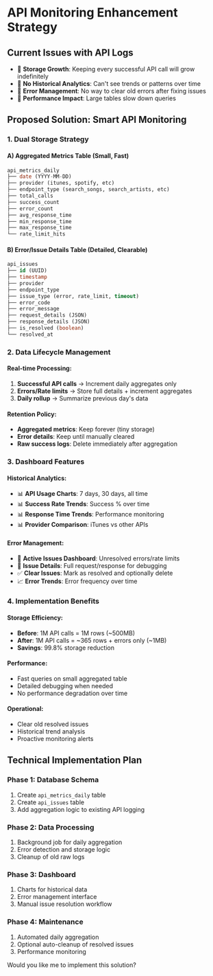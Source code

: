 # API Monitoring Enhancement Strategy

## Current Issues with API Logs
- 🚨 **Storage Growth**: Keeping every successful API call will grow indefinitely
- 🚨 **No Historical Analytics**: Can't see trends or patterns over time
- 🚨 **Error Management**: No way to clear old errors after fixing issues
- 🚨 **Performance Impact**: Large tables slow down queries

## Proposed Solution: Smart API Monitoring

### 1. Dual Storage Strategy

#### A) **Aggregated Metrics Table** (Small, Fast)
```sql
api_metrics_daily
├── date (YYYY-MM-DD)
├── provider (itunes, spotify, etc)
├── endpoint_type (search_songs, search_artists, etc)
├── total_calls
├── success_count
├── error_count
├── avg_response_time
├── min_response_time
├── max_response_time
└── rate_limit_hits
```

#### B) **Error/Issue Details Table** (Detailed, Clearable)
```sql
api_issues
├── id (UUID)
├── timestamp
├── provider
├── endpoint_type
├── issue_type (error, rate_limit, timeout)
├── error_code
├── error_message
├── request_details (JSON)
├── response_details (JSON)
├── is_resolved (boolean)
└── resolved_at
```

### 2. Data Lifecycle Management

#### Real-time Processing:
1. **Successful API calls** → Increment daily aggregates only
2. **Errors/Rate limits** → Store full details + increment aggregates
3. **Daily rollup** → Summarize previous day's data

#### Retention Policy:
- **Aggregated metrics**: Keep forever (tiny storage)
- **Error details**: Keep until manually cleared
- **Raw success logs**: Delete immediately after aggregation

### 3. Dashboard Features

#### Historical Analytics:
- 📊 **API Usage Charts**: 7 days, 30 days, all time
- 📊 **Success Rate Trends**: Success % over time
- 📊 **Response Time Trends**: Performance monitoring
- 📊 **Provider Comparison**: iTunes vs other APIs

#### Error Management:
- 🚨 **Active Issues Dashboard**: Unresolved errors/rate limits
- 🔧 **Issue Details**: Full request/response for debugging
- ✅ **Clear Issues**: Mark as resolved and optionally delete
- 📈 **Error Trends**: Error frequency over time

### 4. Implementation Benefits

#### Storage Efficiency:
- **Before**: 1M API calls = 1M rows (~500MB)
- **After**: 1M API calls = ~365 rows + errors only (~1MB)
- **Savings**: 99.8% storage reduction

#### Performance:
- Fast queries on small aggregated table
- Detailed debugging when needed
- No performance degradation over time

#### Operational:
- Clear old resolved issues
- Historical trend analysis
- Proactive monitoring alerts

## Technical Implementation Plan

### Phase 1: Database Schema
1. Create `api_metrics_daily` table
2. Create `api_issues` table  
3. Add aggregation logic to existing API logging

### Phase 2: Data Processing
1. Background job for daily aggregation
2. Error detection and storage logic
3. Cleanup of old raw logs

### Phase 3: Dashboard
1. Charts for historical data
2. Error management interface
3. Manual issue resolution workflow

### Phase 4: Maintenance
1. Automated daily aggregation
2. Optional auto-cleanup of resolved issues
3. Performance monitoring

Would you like me to implement this solution?